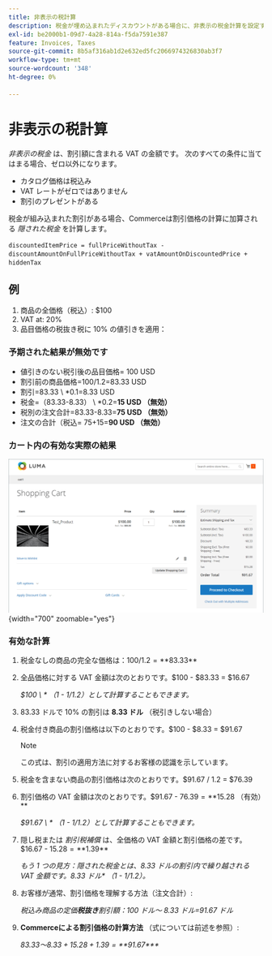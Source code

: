 ```yaml
---
title: 非表示の税計算
description: 税金が埋め込まれたディスカウントがある場合に、非表示の税金計算を設定する方法を説明します。
exl-id: be2000b1-09d7-4a28-814a-f5da7591e387
feature: Invoices, Taxes
source-git-commit: 8b5af316ab1d2e632ed5fc2066974326830ab3f7
workflow-type: tm+mt
source-wordcount: '348'
ht-degree: 0%

---
```


# 非表示の税計算

_非表示の税金_ は、割引額に含まれる VAT の金額です。 次のすべての条件に当てはまる場合、ゼロ以外になります。

- カタログ価格は税込み
- VAT レートがゼロではありません
- 割引のプレゼントがある

税金が組み込まれた割引がある場合、Commerceは割引価格の計算に加算される _隠された税金_ を計算します。

`discountedItemPrice = fullPriceWithoutTax - discountAmountOnFullPriceWithoutTax + vatAmountOnDiscountedPrice + hiddenTax`

## 例

1. 商品の全価格（税込）: $100
1. VAT at: 20%
1. 品目価格の税抜き税に 10% の値引きを適用：

### 予期された結果が無効です

- 値引きのない税引後の品目価格= 100 USD
- 割引前の商品価格=100/1.2=83.33 USD
- 割引=83.33 \ *0.1=8.33 USD
- 税金=（83.33-8.33） \ *0.2=**15 USD （無効）**
- 税別の注文合計=83.33-8.33=**75 USD （無効）**
- 注文の合計（税込= 75+15=**90 USD （無効）**

### カート内の有効な実際の結果

![ カート内の非表示の税金計算 ](./assets/hidden-tax.png){width="700" zoomable="yes"}

### 有効な計算

1. 税金なしの商品の完全な価格は：$100 / 1.2 = **$83.33**

1. 全品価格に対する VAT 金額は次のとおりです。$100 - $83.33 = $16.67

   _$100 \ * （1 - 1/1.2）として計算することもできます。_

1. 83.33 ドルで 10% の割引は **8.33 ドル** （税引きしない場合）

1. 税金付き商品の割引価格は以下のとおりです。$100 - $8.33 = $91.67

   >[!NOTE]
   >
   >この式は、割引の適用方法に対するお客様の認識を示しています。

1. 税金を含まない商品の割引価格は次のとおりです。$91.67 / 1.2 = $76.39

1. 割引価格の VAT 金額は次のとおりです。$91.67 - $76.39 = **$15.28 （有効）**

   _$91.67 \ * （1 - 1/1.2）として計算することもできます。_

1. 隠し税または _割引税補償_ は、全価格の VAT 金額と割引価格の差です。$16.67 - $15.28 = **$1.39**

   _もう 1 つの見方：隠された税金とは、8.33 ドルの割引内で繰り越される VAT 金額です。8.33 ドル\* （1 - 1/1.2）。_

1. お客様が通常、割引価格を理解する方法（注文合計）:

   _税込み商品の定価&#x200B;**税抜き**&#x200B;割引額：100 ドル～ 8.33 ドル=91.67 ドル_

1. **Commerceによる割引価格の計算方法** （式については前述を参照）:

   _$83.33～8.33+15.28+1.39=**$91.67***_
